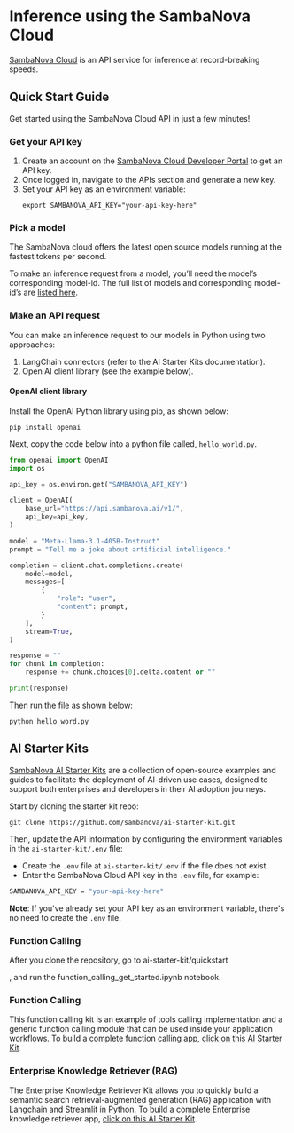 # Inference using the SambaNova Cloud

[SambaNova Cloud](https://cloud.sambanova.ai/) is an API service for inference at record-breaking speeds. 

## Quick Start Guide

Get started using the SambaNova Cloud API in just a few minutes!

### Get your API key

1. Create an account on the [SambaNova Cloud Developer Portal](https://cloud.sambanova.ai/) to get an API key.
2. Once logged in, navigate to the APIs section and generate a new key. 
3. Set your API key as an environment variable:
   ```shell
   export SAMBANOVA_API_KEY="your-api-key-here"
   ```

### Pick a model

The SambaNova cloud offers the latest open source models running at the fastest tokens per second.

To make an inference request from a model, you’ll need the model’s corresponding model-id. The full list of models and corresponding model-id’s are [listed here](https://community.sambanova.ai/t/supported-models/193).

### Make an API request

You can make an inference request to our models in Python using two approaches:
1. LangChain connectors (refer to the AI Starter Kits documentation).
2. Open AI client library (see the example below).

#### OpenAI client library

Install the OpenAI Python library using pip, as shown below:
```shell  
pip install openai
```

Next, copy the code below into a python file called, `hello_world.py`.

```python
from openai import OpenAI
import os

api_key = os.environ.get("SAMBANOVA_API_KEY")

client = OpenAI(
    base_url="https://api.sambanova.ai/v1/",
    api_key=api_key,  
)

model = "Meta-Llama-3.1-405B-Instruct"
prompt = "Tell me a joke about artificial intelligence."

completion = client.chat.completions.create(
    model=model,
    messages=[
        {
            "role": "user", 
            "content": prompt,
        }
    ],
    stream=True,
)

response = ""
for chunk in completion:
    response += chunk.choices[0].delta.content or ""

print(response)
```

Then run the file as shown below:
```shell  
python hello_word.py
```

## AI Starter Kits

[SambaNova AI Starter Kits](https://github.com/sambanova/ai-starter-kit/) are a collection of open-source examples and guides to facilitate the deployment of AI-driven use cases, designed to support both enterprises and developers in their AI adoption journeys.

Start by cloning the starter kit repo:
```
git clone https://github.com/sambanova/ai-starter-kit.git
```

Then, update the API information by configuring the environment variables in the `ai-starter-kit/.env` file:
- Create the `.env` file at `ai-starter-kit/.env` if the file does not exist.
- Enter the SambaNova Cloud API key in the `.env` file, for example:
  
```bash
SAMBANOVA_API_KEY = "your-api-key-here"
```

**Note**: If you've already set your API key as an environment variable, there's no need to create the `.env` file.

### Function Calling 

After you clone the repository, go to ai-starter-kit/quickstart

, and run the function_calling_get_started.ipynb notebook.

### Function Calling

This function calling kit is an example of tools calling implementation and a generic function calling module that can be used inside your application workflows. To build a complete function calling app, [click on this AI Starter Kit](https://github.com/sambanova/ai-starter-kit/tree/main/function_calling). 

### Enterprise Knowledge Retriever (RAG)

The Enterprise Knowledge Retriever Kit allows you to quickly build a semantic search retrieval-augmented generation (RAG) application with Langchain and Streamlit in Python. To build a complete Enterprise knowledge retriever app, [click on this AI Starter Kit](https://github.com/sambanova/ai-starter-kit/blob/main/enterprise_knowledge_retriever/README.md). 






